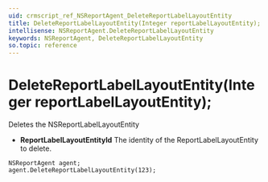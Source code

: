 ```yaml
---
uid: crmscript_ref_NSReportAgent_DeleteReportLabelLayoutEntity
title: DeleteReportLabelLayoutEntity(Integer reportLabelLayoutEntity);
intellisense: NSReportAgent.DeleteReportLabelLayoutEntity
keywords: NSReportAgent, DeleteReportLabelLayoutEntity
so.topic: reference
---
```


# DeleteReportLabelLayoutEntity(Integer reportLabelLayoutEntity);

Deletes the NSReportLabelLayoutEntity
  
* **ReportLabelLayoutEntityId** The identity of the ReportLabelLayoutEntity to delete.

```crmscript
NSReportAgent agent;
agent.DeleteReportLabelLayoutEntity(123);
```


